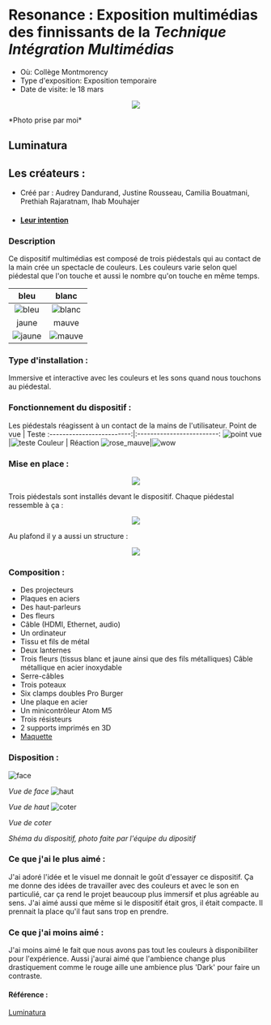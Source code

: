 # Resonance : Exposition multimédias des finnissants de la *Technique Intégration Multimédias*
- Où: Collège Montmorency
- Type d'exposition: Exposition temporaire
- Date de visite: le 18 mars

<p align="center">
  <img src="./photos/equipe_couleur.jpg">
</p>
*Photo prise par moi*

## Luminatura

## Les créateurs :
- Créé par : Audrey Dandurand, Justine Rousseau, Camilia Bouatmani, Prethiah Rajaratnam, Ihab Mouhajer
- #### [Leur intention](https://miaou-mafia.github.io/projet-luminatura/#/20_intention/)

### Description
Ce dispositif multimédias est composé de trois piédestals qui au contact de la main crée un spectacle de couleurs. Les couleurs varie selon quel piédestal que l'on touche et aussi le nombre qu'on touche en même temps. 

bleu | blanc
:-------------------------:|:-------------------------:
![bleu](photos/bleu.jpg)|![blanc](photos/blanc.jpg)
jaune | mauve
![jaune](photos/jaune.jpg)|![mauve](photos/mauve.jpg)

### Type d'installation : 
Immersive et interactive avec les couleurs et les sons quand nous touchons au piédestal.

### Fonctionnement du dispositif :
Les piédestals réagissent à un contact de la mains de l'utilisateur.
Point de vue | Teste
:-------------------------:|:-------------------------:
![point vue](photos/pablo_pdv.jpg)|![teste](photos/pablo_teste.jpg)
Couleur | Réaction
![rose_mauve](photos/rose_mauve.jpg)|![wow](photos/pablo_wow.jpg)

### Mise en place : 

<p align="center">
  <img src="./photos/luminatura_vue_face.jpg">
</p>

Trois piédestals sont installés devant le dispositif. Chaque piédestal ressemble à ça : 

<p align="center">
  <img src="./photos/pied_haut_parleur.jpg">
</p>

Au plafond il y a aussi un structure : 

<p align="center">
  <img src="./photos/luminatura_structure.jpg">
</p>


### Composition :
- Des projecteurs
- Plaques en aciers
- Des haut-parleurs
- Des fleurs
- Câble (HDMI, Ethernet, audio)
- Un ordinateur
- Tissu et fils de métal
- Deux lanternes
- Trois fleurs (tissus blanc et jaune ainsi que des fils métalliques)
  Câble métallique en acier inoxydable
- Serre-câbles
- Trois poteaux
- Six clamps doubles Pro Burger
- Une plaque en acier
- Un minicontrôleur Atom M5
- Trois résisteurs
- 2 supports imprimés en 3D
- [Maquette](https://www.youtube.com/watch?v=vc4ROoVuDpA)

### Disposition :


![face](photos/luminatura_vue_face.jpg)

*Vue de face*
![haut](photos/luminatura_vue_haut.jpg)

*Vue de haut*
![coter](photos/luminatura_vue_coter.jpg)

*Vue de coter*

*Shéma du dispositif, photo faite par l'équipe du dipositif*

### Ce que j'ai le plus aimé :

J'ai adoré l'idée et le visuel me donnait le goût d'essayer ce dispositif. Ça me donne des idées de travailler avec des couleurs et avec le son en particulié, car ça rend le projet beaucoup plus immersif et plus agréable au sens. J'ai aimé aussi que même si le dispositif était gros, il était compacte. Il prennait la place qu'il faut sans trop en prendre.

### Ce que j'ai moins aimé :

J'ai moins aimé le fait que nous avons pas tout les couleurs à disponibiliter pour l'expérience. Aussi j'aurai aimé que l'ambience change plus drastiquement comme le rouge aille une ambience plus 'Dark' pour faire un contraste.

#### Référence : 

[Luminatura](https://miaou-mafia.github.io/projet-luminatura/#/)
